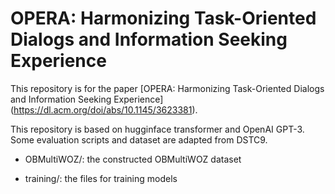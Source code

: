 # OPERA:  Harmonizing Task-Oriented Dialogs and Information Seeking Experience

This repository is for the paper [OPERA:  Harmonizing Task-Oriented Dialogs and Information Seeking Experience] (https://dl.acm.org/doi/abs/10.1145/3623381).

This repository is based on hugginface transformer and OpenAI GPT-3. Some evaluation scripts and dataset are adapted from DSTC9.


- OBMultiWOZ/: the constructed OBMultiWOZ dataset

- training/: the files for training models
